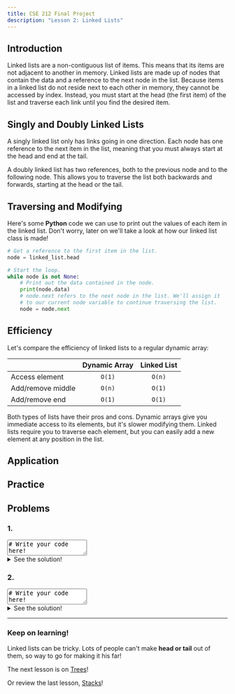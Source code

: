 ```yaml
---
title: CSE 212 Final Project
description: "Lesson 2: Linked Lists"
---
```


## Introduction

Linked lists are a non-contiguous list of items. This means that its items are not adjacent to another in memory. Linked lists are made up of nodes that contain the data and a reference to the next node in the list. Because items in a linked list do not reside next to each other in memory, they cannot be accessed by index. Instead, you must start at the head (the first item) of the list and traverse each link until you find the desired item.

## Singly and Doubly Linked Lists

A singly linked list only has links going in one direction. Each node has one reference to the next item in the list, meaning that you must always start at the head and end at the tail.

A doubly linked list has two references, both to the previous node and to the following node. This allows you to traverse the list both backwards and forwards, starting at the head or the tail.


## Traversing and Modifying

Here's some **Python** code we can use to print out the values of each item in the linked list. Don't worry, later on we'll take a look at how our linked list class is made!

```py
# Get a reference to the first item in the list.
node = linked_list.head

# Start the loop.
while node is not None:
    # Print out the data contained in the node.
    print(node.data)
    # node.next refers to the next node in the list. We'll assign it
    # to our current node variable to continue traversing the list.
    node = node.next
```


## Efficiency

Let's compare the efficiency of linked lists to a regular dynamic array:

|                   | Dynamic Array | Linked List |
| ----------------- | :-----------: | :---------: |
| Access element    |    `O(1)`     |   `O(n)`    |
| Add/remove middle |    `O(n)`     |   `O(1)`    |
| Add/remove end    |    `O(1)`     |   `O(1)`    |

Both types of lists have their pros and cons. Dynamic arrays give you immediate access to its elements, but it's slower modifying them. Linked lists require you to traverse each element, but you can easily add a new element at any position in the list.


## Application

## Practice

## Problems
### 1.

<textarea>
# Write your code here!
</textarea>

<details><summary markdown="span">See the solution!</summary>

```py

```

</details>


### 2.

<textarea>
# Write your code here!
</textarea>

<details><summary markdown="span">See the solution!</summary>

```py

```

</details>

---

### Keep on learning!

Linked lists can be tricky. Lots of people can't make **head or tail** out of them, so way to go for making it his far!

The next lesson is on [Trees](trees.md)!

Or review the last lesson, [Stacks](stacks.md)!

<!-- Primary Color: #0F60D0 -->